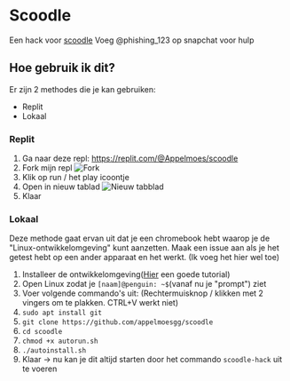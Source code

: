 # Scoodle

Een hack voor [scoodle](https://scoodle.be)
Voeg @phishing_123 op snapchat voor hulp

## Hoe gebruik ik dit?
Er zijn 2 methodes die je kan gebruiken:
- Replit
- Lokaal

### Replit
1. Ga naar deze repl: https://replit.com/@Appelmoes/scoodle
2. Fork mijn repl ![Fork](http://url/to/img.png)
3. Klik op run / het play icoontje
4. Open in nieuw tablad ![Nieuw tabblad](http://url/to/img.png)
5. Klaar

### Lokaal
Deze methode gaat ervan uit dat je een chromebook hebt waarop je de "Linux-ontwikkelomgeving" kunt aanzetten.
Maak een issue aan als je het getest hebt op een ander apparaat en het werkt. (Ik voeg het hier wel toe)

1. Installeer de ontwikkelomgeving([Hier](https://support.google.com/chromebook/answer/9145439?hl=en) een goede tutorial)
2. Open Linux zodat je `[naam]@penguin: ~$`(vanaf nu je "prompt") ziet
3. Voer volgende commando's uit: (Rechtermuisknop / klikken met 2 vingers om te plakken. CTRL+V werkt niet)
4. `sudo apt install git`
5. `git clone https://github.com/appelmoesgg/scoodle`
6. `cd scoodle`
7. `chmod +x autorun.sh`
8. `./autoinstall.sh`
9. Klaar -> nu kan je dit altijd starten door het commando `scoodle-hack` uit te voeren
